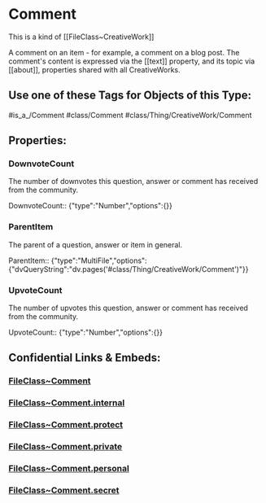 ﻿---
limit: 9
mapWithTag: true
excludes: 
icon: link-2
version: "2.0"
tagNames:
  - class/Comment
  - class/Thing/CreativeWork/Comment
  - is_a_/Comment
  - schema-org/Comment
tags:
  - class/FileClass
  - class/Comment
  - is_a_/Comment
  - class/Thing/CreativeWork/Comment
extends: FileClass~Thing/FileClass~CreativeWork
fields:
  - id: Aevrjc
    name: DownvoteCount
    options: {}
    type: Number
    path: ""
  - id: eeEgcQ
    name: ParentItem
    options:
      dvQueryString: dv.pages('#class/Thing/CreativeWork/Comment')
    type: MultiFile
    path: ""
  - id: GjDOsM
    name: UpvoteCount
    options: {}
    type: Number
    path: ""
---

# Comment
This is a kind of [[FileClass~CreativeWork]]

A comment on an item - for example, a comment on a blog post. The comment's content is expressed via the [[text]] property, and its topic via [[about]], properties shared with all CreativeWorks.


## Use one of these Tags for Objects of this Type:

#is_a_/Comment
#class/Comment
#class/Thing/CreativeWork/Comment

## Properties:

### DownvoteCount
The number of downvotes this question, answer or comment has received from the community.

DownvoteCount:: {"type":"Number","options":{}}

### ParentItem
The parent of a question, answer or item in general.

ParentItem:: {"type":"MultiFile","options":{"dvQueryString":"dv.pages('#class/Thing/CreativeWork/Comment')"}}

### UpvoteCount
The number of upvotes this question, answer or comment has received from the community.

UpvoteCount:: {"type":"Number","options":{}}



## Confidential Links & Embeds: 

### [FileClass~Comment](/_public/fileClass/FileClass~Thing/FileClass~CreativeWork/FileClass~Comment.md) 

### [FileClass~Comment.internal](/_internal/fileClass/FileClass~Thing/FileClass~CreativeWork/FileClass~Comment.internal.md) 

### [FileClass~Comment.protect](/_protect/fileClass/FileClass~Thing/FileClass~CreativeWork/FileClass~Comment.protect.md) 

### [FileClass~Comment.private](/_private/fileClass/FileClass~Thing/FileClass~CreativeWork/FileClass~Comment.private.md) 

### [FileClass~Comment.personal](/_personal/fileClass/FileClass~Thing/FileClass~CreativeWork/FileClass~Comment.personal.md) 

### [FileClass~Comment.secret](/_secret/fileClass/FileClass~Thing/FileClass~CreativeWork/FileClass~Comment.secret.md) 
